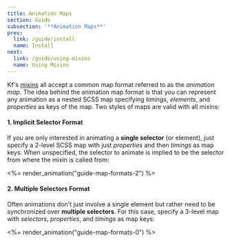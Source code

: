 ```yaml
---
title: Animation Maps
section: Guide
subsection: '**Animation Maps**'
prev:
  link: /guide/install
  name: Install
next:
  link: /guide/using-mixins
  name: Using Mixins
---
```


Kf's [mixins](/mixins) all accept a common map format referred to as the *animation map*. The idea behind the animation map format is that you can represent any animation as a nested SCSS map specifying *timings*, *elements*, and *properties* as keys of the map. Two styles of maps are valid with all mixins:

#### 1. Implicit Selector Format
If you are only interested in animating a **single selector** (or element), just specify a 2-level SCSS map with just *properties* and then *timings* as map keys. When unspecified, the selector to animate is implied to be the selector from where the mixin is called from:

<%= render_animation("guide-map-formats-2") %>

#### 2. Multiple Selectors Format
Often animations don't just involve a single element but rather need to be synchronized over **multiple selectors**. For this case, specify a 3-level map with *selectors*, *properties*, and *timings* as map keys:

<%= render_animation("guide-map-formats-0") %>
